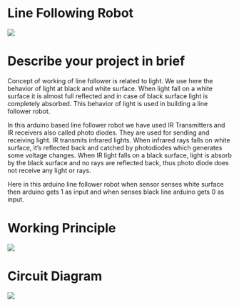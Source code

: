 # Line Following Robot

<img src ="https://hackster.imgix.net/uploads/attachments/853479/blob_3EnGxMY9kl.blob?auto=compress%2Cformat&w=600&h=450&fit=min">


# Describe your project in brief
Concept of working of line follower is related to light. We use here the behavior of light at black and white surface. When light fall on a white surface it is almost full reflected and in case of black surface light is completely absorbed. This behavior of light is used in building a line follower robot.

In this arduino based line follower robot we have used IR Transmitters and IR receivers also called photo diodes. They are used for sending and receiving light. IR transmits infrared lights. When infrared rays falls on white surface, it’s reflected back and catched by photodiodes which generates some voltage changes. When IR light falls on a black surface, light is absorb by the black surface and no rays are reflected back, thus photo diode does not receive any light or rays.

Here in this arduino line follower robot when sensor senses white surface then arduino gets 1 as input and when senses black line arduino gets 0 as input.

# Working Principle
<img src ="https://circuitdigest.com/sites/default/files/inlineimages/Concept-of-Black-Line-Follo.gif">



# Circuit Diagram
<img src ="https://www.electronicshub.org/wp-content/uploads/2017/03/Arduino-Line-Follower-Robot-Circuit.jpg">



